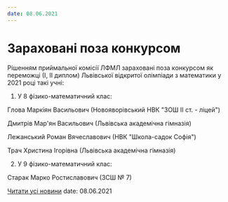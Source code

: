 ```yaml
---
date: 08.06.2021
---
```

# Зараховані поза конкурсом

Рішенням приймальної комісії ЛФМЛ зараховані поза конкурсом як переможці (І, ІІ диплом) Львівської відкритої олімпіади з математики у 2021 році такі учні:

1) У 8 фізико-математичний клас:

Глова Маркіян Васильович (Новояворівський НВК "ЗОШ ІІ ст. - ліцей")

Дмитрів Мар'ян Васильович (Львівська академічна гімназія)

Лежанський Роман Вячеславович (НВК "Школа-садок Софія")

Трач Христина Ігорівна (Львівська академічна гімназія)

2) У 9 фізико-математичний клас:

Старак Марко Ростиславович (ЗСШ № 7)

[Читати усі новини](/news)
date: 08.06.2021
